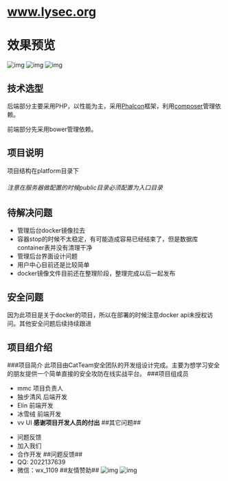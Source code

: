 # www.lysec.org
# 效果预览
![img](https://github.com/CAT-Team-mmc/lysec/blob/master/image/%E6%95%88%E6%9E%9C%E5%9B%BE%E5%B1%95%E7%A4%BA%E5%9B%BE.gif)
![img](https://github.com/CAT-Team-mmc/lysec/blob/master/image/%E6%95%88%E6%9E%9C%E5%B1%95%E7%A4%BA.gif)
![img](https://github.com/CAT-Team-mmc/lysec/blob/master/image/%E6%95%88%E6%9E%9C%E5%B1%95%E7%A4%BA1.gif)
## 技术选型 ##

后端部分主要采用PHP，以性能为主，采用[Phalcon](https://phalconphp.com/zh/)框架，利用[composer](https://getcomposer.org/)管理依赖。

前端部分先采用bower管理依赖。

## 项目说明 ##
项目结构在platform目录下
###### 注意在服务器做配置的时候public目录必须配置为入口目录

## 待解决问题 ##
+ 管理后台docker镜像拉去
+ 容器stop的时候不太稳定，有可能造成容易已经结束了，但是数据库container表并没有清理干净
+ 管理后台界面设计问题
+ 用户中心目前还是比较简单
+ docker镜像文件目前还在整理阶段，整理完成以后一起发布
## 安全问题 ##
因为此项目是关于docker的项目，所以在部署的时候注意docker api未授权访问。其他安全问题后续持续跟进

## 项目组介绍 ##
###项目简介
此项目由CatTeam安全团队的开发组设计完成。主要为想学习安全的朋友提供一个简单直接的安全攻防在线实战平台。
###项目组成员
- mmc
项目负责人
- 独步清风
后端开发
- Elin
前端开发
- 冰雪绒
前端开发
- vv
UI
**感谢项目开发人员的付出**
##其它问题##
+ 问题反馈
+ 加入我们
+ 合作开发
##问题反馈##
+ QQ: 2022137639
+ 微信：wx_1109
##友情赞助##
![img](https://github.com/CAT-Team-mmc/lysec/blob/master/image/%E5%BE%AE%E4%BF%A1.jpg)
![img](https://github.com/CAT-Team-mmc/lysec/blob/master/image/%E6%94%AF%E4%BB%98%E5%AE%9D.jpg)

